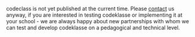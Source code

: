 codeclass is not yet published at the current time.
Please [contact](/#contact) us anyway,
if you are interested in testing codeklasse or implementing it at your school - we are always happy about new partnerships
with whom we can test and develop codeklasse on a pedagogical and technical level.